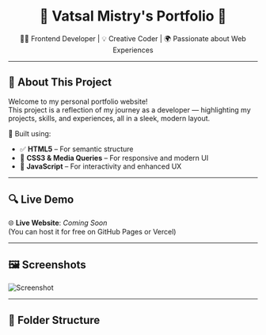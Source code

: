 <h1 align="center">🌟 Vatsal Mistry's Portfolio 🌟</h1>

<p align="center">
  👨‍💻 Frontend Developer | 💡 Creative Coder | 🌍 Passionate about Web Experiences
</p>

---

## 📌 About This Project

Welcome to my personal portfolio website!  
This project is a reflection of my journey as a developer — highlighting my projects, skills, and experiences, all in a sleek, modern layout.

📁 Built using:
- ✅ **HTML5** – For semantic structure
- 🎨 **CSS3 & Media Queries** – For responsive and modern UI
- 🧠 **JavaScript** – For interactivity and enhanced UX

---

## 🔍 Live Demo

🌐 **Live Website**: _Coming Soon_  
(You can host it for free on GitHub Pages or Vercel)

---

## 🖼️ Screenshots

![Screenshot](assets/images/project-1.png)

---

## 📂 Folder Structure

